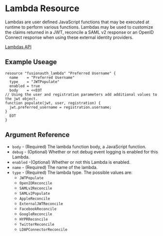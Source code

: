 # Lambda Resource

Lambdas are user defined JavaScript functions that may be executed at runtime to perform various functions. Lambdas may be used to customize the claims returned in a JWT, reconcile a SAML v2 response or an OpenID Connect response when using these external identity providers.

[Lambdas API](https://fusionauth.io/docs/v1/tech/apis/lambdas)

## Example Useage

```hcl
resource "fusionauth_lambda" "Preferred Username" {
  name    = "Preferred Username"
  type    = "JWTPopulate"
  enabled = true
  body    = <<EOT
// Using the user and registration parameters add additional values to the jwt object.
function populate(jwt, user, registration) {
  jwt.preferred_username = registration.username;
}
  EOT
}
```

## Argument Reference

* `body` - (Required) The lambda function body, a JavaScript function.
* `debug` - (Optional) Whether or not debug event logging is enabled for this Lambda.
* `enabled` -(Optional)  Whether or not this Lambda is enabled.
* `name` - (Required) The name of the lambda.
* `type` - (Required) The lambda type. The possible values are:
    - `JWTPopulate`
    - `OpenIDReconcile`
    - `SAMLv2Reconcile`
    - `SAMLv2Populate`
    - `AppleReconcile`
    - `ExternalJWTReconcile`
    - `FacebookReconcile`
    - `GoogleReconcile`
    - `HYPRReconcile`
    - `TwitterReconcile`
    - `LDAPConnectorReconcile`